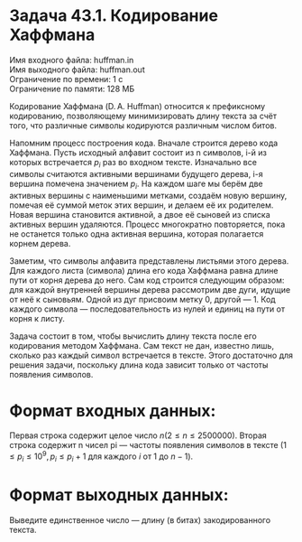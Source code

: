 # Задача 43.1. Кодирование Хаффмана
Имя входного файла: huffman.in                                                                                                  
Имя выходного файла: huffman.out                                                                                                
Ограничение по времени: 1 с                                                                                                     
Ограничение по памяти: 128 МБ                                                                                                   

Кодирование Хаффмана (D. A. Huffman) относится к префиксному кодированию, позволяющему минимизировать длину текста за счёт того, что различные символы кодируются различным числом битов.

Напомним процесс построения кода. Вначале строится дерево кода Хаффмана. Пусть исходный алфавит состоит из n символов, i-й из которых встречается $p_i$ раз во входном тексте. Изначально все символы считаются активными вершинами будущего дерева, i-я вершина помечена значением $p_i$. На каждом шаге мы берём две активных вершины с наименьшими метками, создаём новую вершину, помечая её суммой меток этих вершин, и делаем её их родителем. Новая вершина становится активной, а двое её сыновей из списка активных вершин удаляются. Процесс многократно повторяется, пока не останется только одна активная вершина, которая полагается корнем дерева.

Заметим, что символы алфавита представлены листьями этого дерева. Для каждого листа (символа) длина его кода Хаффмана равна длине пути от корня дерева до него. Сам код строится следующим образом: для каждой внутренней вершины дерева рассмотрим две дуги, идущие от неё к сыновьям. Одной из дуг присвоим метку 0, другой — 1. Код каждого символа — последовательность из нулей и единиц на пути от корня к листу.

Задача состоит в том, чтобы вычислить длину текста после его кодирования методом Хаффмана. Сам текст не дан, известно лишь, сколько раз каждый символ встречается в тексте. Этого достаточно для решения задачи, поскольку длина кода зависит только от частоты появления символов.

# Формат входных данных:

Первая строка содержит целое число $n (2 ≤ n ≤ 2 500 000)$.
Вторая строка содержит n чисел pi — частоты появления символов в тексте $(1 ≤ p_i ≤ 10^9, p_i ≤ p_i + 1$ для каждого $i$ от $1$ до $n − 1)$.

# Формат выходных данных:

Выведите единственное число — длину (в битах) закодированного текста.
